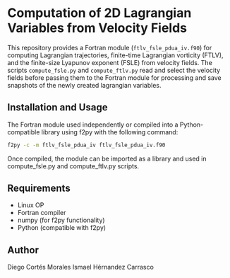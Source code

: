 # Computation of 2D Lagrangian Variables from Velocity Fields

This repository provides a Fortran module (`ftlv_fsle_pdua_iv.f90`) for computing Lagrangian trajectories, finite-time Lagrangian vorticity (FTLV), and the finite-size Lyapunov exponent (FSLE) from velocity fields.
The scripts `compute_fsle.py` and `compute_ftlv.py` read and select the velocity fields before passing them to the Fortran module for processing and save snapshots of the newly created lagrangian variables.

## Installation and Usage

The Fortran module used independently or compiled into a Python-compatible library using f2py with the following command:

```bash
f2py -c -m ftlv_fsle_pdua_iv ftlv_fsle_pdua_iv.f90
```

Once compiled, the module can be imported as a library and used in compute_fsle.py and compute_ftlv.py scripts.

## Requirements

- Linux OP
- Fortran compiler
- numpy (for f2py functionality)
- Python (compatible with f2py)

## Author

Diego Cortés Morales
Ismael Hérnandez Carrasco
